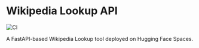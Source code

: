 # Wikipedia Lookup API

![CI](https://github.com/22f3001114/wikipedia-lookup-api/actions/workflows/ci.yml/badge.svg)

A FastAPI-based Wikipedia Lookup tool deployed on Hugging Face Spaces.
